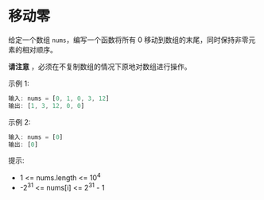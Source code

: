 # 移动零

给定一个数组 `nums`，编写一个函数将所有 0 移动到数组的末尾，同时保持非零元素的相对顺序。

**请注意** ，必须在不复制数组的情况下原地对数组进行操作。

示例 1:

```ts
输入: nums = [0, 1, 0, 3, 12]
输出: [1, 3, 12, 0, 0]
```

示例 2:

```ts
输入: nums = [0]
输出: [0]
```

提示:

- 1 <= nums.length <= 10<sup>4</sup>
- -2<sup>31</sup> <= nums[i] <= 2<sup>31</sup> - 1
